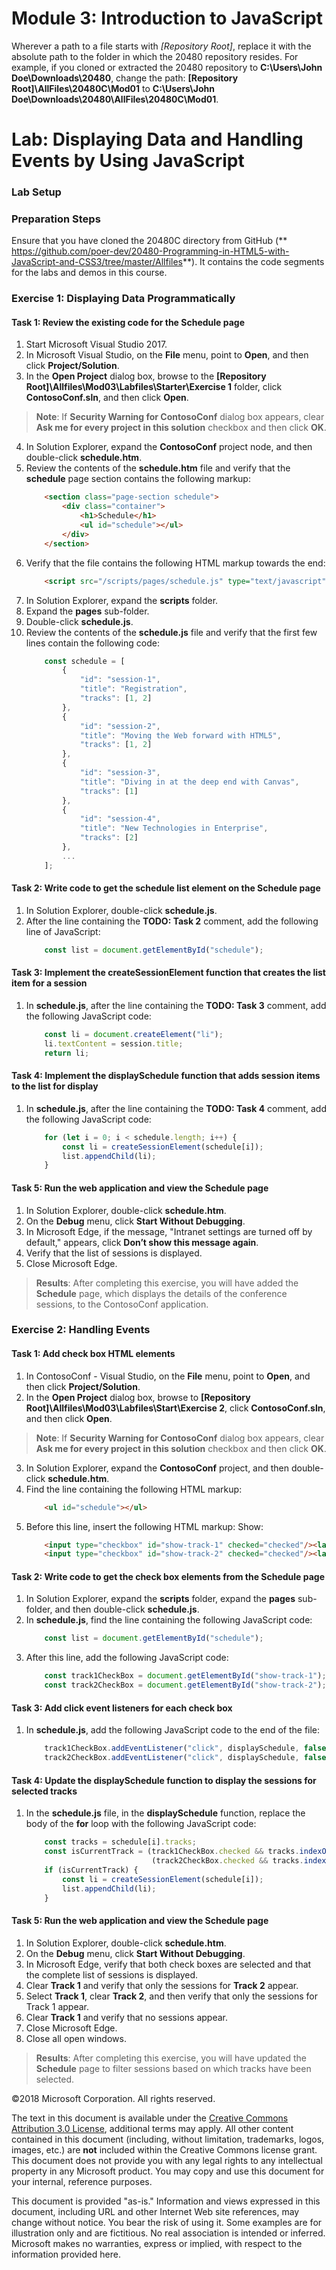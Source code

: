 # Module 3: Introduction to JavaScript
Wherever a path to a file starts with *[Repository Root]*, replace it with the absolute path to the folder in which the 20480 repository resides. For example, if you cloned or extracted the 20480 repository to **C:\Users\John Doe\Downloads\20480**, change the path: **[Repository Root]\AllFiles\20480C\Mod01** to **C:\Users\John Doe\Downloads\20480\AllFiles\20480C\Mod01**.

# Lab: Displaying Data and Handling Events by Using JavaScript

### Lab Setup

### Preparation Steps

Ensure that you have cloned the 20480C directory from GitHub (** https://github.com/poer-dev/20480-Programming-in-HTML5-with-JavaScript-and-CSS3/tree/master/Allfiles**). It contains the code segments for the labs and demos in this course.

### Exercise 1: Displaying Data Programmatically

#### Task 1: Review the existing code for the Schedule page
 
1.	Start Microsoft Visual Studio 2017.
2.	In Microsoft Visual Studio, on the **File** menu, point to **Open**, and then click **Project/Solution**.
3.	In the **Open Project** dialog box, browse to the **[Repository Root]\Allfiles\Mod03\Labfiles\Starter\Exercise 1** folder, click **ContosoConf.sln**, and then click **Open**.
>**Note**: If **Security Warning for ContosoConf** dialog box appears, clear **Ask me for every project in this solution** checkbox and then click **OK**.
4.	In Solution Explorer, expand the **ContosoConf** project node, and then double-click **schedule.htm**.
5.	Review the contents of the **schedule.htm** file and verify that the **schedule** page section contains the following markup:
    ```html
        <section class="page-section schedule">
            <div class="container">
                <h1>Schedule</h1>
                <ul id="schedule"></ul>
            </div>
        </section>
    ```
6.	Verify that the file contains the following HTML markup towards the end:
    ```html
        <script src="/scripts/pages/schedule.js" type="text/javascript"></script>
    ```
7.	In Solution Explorer, expand the **scripts** folder.
8.	Expand the **pages** sub-folder.
9.	Double-click **schedule.js**.
10.	Review the contents of the **schedule.js** file and verify that the first few lines contain the following code:
    ```javascript
        const schedule = [ 
            {
                "id": "session-1",
                "title": "Registration",
                "tracks": [1, 2]
            },
            {
                "id": "session-2",
                "title": "Moving the Web forward with HTML5",
                "tracks": [1, 2]
            },
            {
                "id": "session-3",
                "title": "Diving in at the deep end with Canvas",
                "tracks": [1]
            },
            {
                "id": "session-4",
                "title": "New Technologies in Enterprise",
                "tracks": [2]
            },
            ...
        ];
    ```

#### Task 2: Write code to get the schedule list element on the Schedule page

1.	In Solution Explorer, double-click **schedule.js**.
2.	After the line containing the **TODO: Task 2** comment, add the following line of JavaScript:
    ```javascript
        const list = document.getElementById("schedule");
    ```

#### Task 3: Implement the createSessionElement function that creates the list item for a session

1.	In **schedule.js**, after the line containing the **TODO: Task 3** comment, add the following JavaScript code:
    ```javascript
        const li = document.createElement("li");
        li.textContent = session.title;
        return li;
    ```

#### Task 4: Implement the displaySchedule function that adds session items to the list for display

1.	In **schedule.js**, after the line containing the **TODO: Task 4** comment, add the following JavaScript code:
    ```javascript
        for (let i = 0; i < schedule.length; i++) {
            const li = createSessionElement(schedule[i]);
            list.appendChild(li);
        }
    ```

#### Task 5: Run the web application and view the Schedule page

1.	In Solution Explorer, double-click **schedule.htm**.
2.	On the **Debug** menu, click **Start Without Debugging**.
3.	In Microsoft Edge, if the message, "Intranet settings are turned off by default," appears, click **Don’t show this message again**.
4.	Verify that the list of sessions is displayed.
5.	Close Microsoft Edge.


>**Results**: After completing this exercise, you will have added the **Schedule** page, which displays the details of the conference sessions, to the ContosoConf application.

### Exercise 2: Handling Events

#### Task 1: Add check box HTML elements

1.	In ContosoConf - Visual Studio, on the **File** menu, point to **Open**, and then click **Project/Solution**.
2.	In the **Open Project** dialog box, browse to **[Repository Root]\Allfiles\Mod03\Labfiles\Start\Exercise 2**, click **ContosoConf.sln**, and then click **Open**.
>**Note**: If **Security Warning for ContosoConf** dialog box appears, clear **Ask me for every project in this solution** checkbox and then click **OK**.
3.	In Solution Explorer, expand the **ContosoConf** project, and then double-click **schedule.htm**.
4.	Find the line containing the following HTML markup:
    ```html
        <ul id="schedule"></ul>
    ```
5.	Before this line, insert the following HTML markup:
Show:
    ```html
        <input type="checkbox" id="show-track-1" checked="checked"/><label      for="show-track-1">Track 1</label>
        <input type="checkbox" id="show-track-2" checked="checked"/><label      for="show-track-2">Track 2</label>
    ```

#### Task 2: Write code to get the check box elements from the Schedule page

1.	In Solution Explorer, expand the **scripts** folder, expand the **pages** sub-folder, and then double-click **schedule.js**.
2.	In **schedule.js**, find the line containing the following JavaScript code:
    ```javascript
        const list = document.getElementById("schedule");
    ```
3.	After this line, add the following JavaScript code:
    ```javascript
        const track1CheckBox = document.getElementById("show-track-1");
        const track2CheckBox = document.getElementById("show-track-2");
    ```

#### Task 3: Add click event listeners for each check box

1.	In **schedule.js**, add the following JavaScript code to the end of the file:
    ```javascript
        track1CheckBox.addEventListener("click", displaySchedule, false);
        track2CheckBox.addEventListener("click", displaySchedule, false);
    ```

#### Task 4: Update the displaySchedule function to display the sessions for selected tracks

1.	In the **schedule.js** file, in the **displaySchedule** function, replace the body of the **for** loop with the following JavaScript code:
    ```javascript
        const tracks = schedule[i].tracks;
        const isCurrentTrack = (track1CheckBox.checked && tracks.indexOf(1) >= 0) ||
                                (track2CheckBox.checked && tracks.indexOf(2) >= 0);
        if (isCurrentTrack) {
            const li = createSessionElement(schedule[i]);
            list.appendChild(li);
        }
    ```

#### Task 5: Run the web application and view the Schedule page

1.	In Solution Explorer, double-click **schedule.htm**.
2.	On the **Debug** menu, click **Start Without Debugging**.
3.	In Microsoft Edge, verify that both check boxes are selected and that the complete list of sessions is displayed.
4.	Clear **Track 1** and verify that only the sessions for **Track 2** appear.
5.	Select **Track 1**, clear **Track 2**, and then verify that only the sessions for Track 1 appear.
6.	Clear **Track 1** and verify that no sessions appear.
7.	Close Microsoft Edge.
6. Close all open windows.

>**Results**: After completing this exercise, you will have updated the **Schedule** page to filter sessions based on which tracks have been selected.

©2018 Microsoft Corporation. All rights reserved.

The text in this document is available under the [Creative Commons Attribution 3.0 License](https://creativecommons.org/licenses/by/3.0/legalcode), additional terms may apply. All other content contained in this document (including, without limitation, trademarks, logos, images, etc.) are **not** included within the Creative Commons license grant. This document does not provide you with any legal rights to any intellectual property in any Microsoft product. You may copy and use this document for your internal, reference purposes.

This document is provided &quot;as-is.&quot; Information and views expressed in this document, including URL and other Internet Web site references, may change without notice. You bear the risk of using it. Some examples are for illustration only and are fictitious. No real association is intended or inferred. Microsoft makes no warranties, express or implied, with respect to the information provided here.
